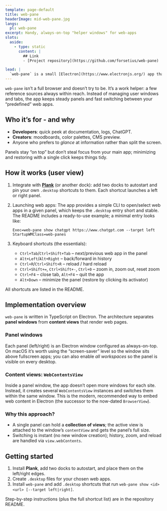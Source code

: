 ```yaml
---
template: page-default
title: web-pane
headerImage: mid-web-pane.jpg
langs:
  pl: web-pane
excerpt: Handy, always-on-top "helper windows" for web-apps
slots:
  aside:
    - type: static
      content: |
        ## Link
        - [Project repository](https://github.com/forsetius/web-pane)

lead: |
  `web-pane` is a small [Electron](https://www.electronjs.org/) app that pins lightweight always-on-top windows to your screen edges, each holding several web apps (tabs). Switch between them with shortcuts (`Ctrl+Tab`/`Ctrl+Shift+Tab`) or by clicking dock icons. Result: while you’re working in an IDE or terminal, you’ve got a steady reference at hand—ChatGPT, docs, cheat sheets, whatever you need—without juggling windows.
---
```

`web-pane` isn’t a full browser and doesn’t try to be. It’s a work helper: a few reference sources always within reach. Instead of managing user windows and tabs, the app keeps steady panels and fast switching between your “predefined” web apps.

## Who it’s for - and why

* **Developers**: quick peek at documentation, logs, ChatGPT.
* **Creators**: moodboards, color palettes, CMS preview.
* Anyone who prefers to *glance* at information rather than split the screen.

Panels stay “on top” but don’t steal focus from your main app; minimizing and restoring with a single click keeps things tidy.

## How it works (user view)

1. Integrate with **[Plank](https://news.itsfoss.com/plank-reloaded/)** (or another dock): add two docks to autostart and pin your own `.desktop` shortcuts to them. Each shortcut launches a left or right panel.
2. Launching web apps: The app provides a simple CLI to open/select web apps in a given panel, which keeps the `.desktop` entry short and stable. The README includes a ready-to-use example; a minimal entry looks like:

   ```
   Exec=web-pane show chatgpt https://www.chatgpt.com --target left
   StartupWMClass=web-panes
   ```
3. Keyboard shortcuts (the essentials):

    * `Ctrl+Tab`/`Ctrl+Shift+Tab` – next/previous web app in the panel
    * `Alt+Left`/`Alt+Right` – back/forward in history
    * `Ctrl+R`/`Ctrl+Shift+R` – reload / hard reload
    * `Ctrl+Shift+=`, `Ctrl+Shift+-`, `Ctrl+0` – zoom in, zoom out, reset zoom
    * `Ctrl+F4` – close tab, `Alt+F4` – quit the app
    * `Alt+Down` – minimize the panel (restore by clicking its activator)

All shortcuts are listed in the README.

## Implementation overview

`web-pane` is written in TypeScript on Electron. The architecture separates **panel windows** from **content views** that render web pages.

### Panel windows

Each panel (left/right) is an Electron window configured as always-on-top. On macOS it’s worth using the “screen-saver” level so the window sits above fullscreen apps; you can also enable *all workspaces* so the panel is visible on every desktop.

### Content views: `WebContentsView`

Inside a panel window, the app doesn’t open more windows for each site. Instead, it creates several `WebContentsView` instances and switches them within the same window. This is the modern, recommended way to embed web content in Electron (the successor to the now-dated `BrowserView`).

### Why this approach?

* A single panel can hold a **collection of views**; the active view is attached to the window’s `contentView` and gets the panel’s full size.
* Switching is instant (no new window creation); history, zoom, and reload are handled via `view.webContents`.

## Getting started

1. Install **Plank**, add two docks to autostart, and place them on the left/right edges.
2. Create `.desktop` files for your chosen web apps.
3. Install `web-pane` and add `.desktop` shortcuts that run `web-pane show <id> <url> [--target left|right]`.

Step-by-step instructions (plus the full shortcut list) are in the repository README.
